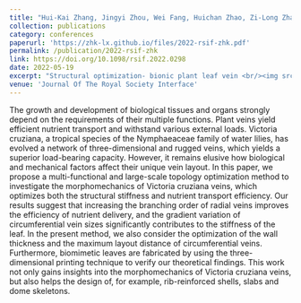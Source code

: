 ```yaml
---
title: "Hui-Kai Zhang, Jingyi Zhou, Wei Fang, Huichan Zhao, Zi-Long Zhao, Xindong Chen, Hong-Ping Zhao, and Xi-Qiao Feng. (2022). Multi-functional topology optimization of Victoria cruziana veins. Journal of the Royal Society Interface 19: 20220298."
collection: publications
category: conferences
paperurl: 'https://zhk-lx.github.io/files/2022-rsif-zhk.pdf'
permalink: /publication/2022-rsif-zhk
link: https://doi.org/10.1098/rsif.2022.0298
date: 2022-05-19
excerpt: "Structural optimization- bionic plant leaf vein <br/><img src='/images/2022-rsif-zhk'>"
venue: 'Journal Of The Royal Society Interface'
---
```


The growth and development of biological tissues and organs strongly depend on the requirements of their multiple functions. Plant veins yield efficient nutrient transport and withstand various external loads. Victoria cruziana, a tropical species of the Nymphaeaceae family of water lilies, has evolved a network of three-dimensional and rugged veins, which yields a
superior load-bearing capacity. However, it remains elusive how biological and mechanical factors affect their unique vein layout. In this paper, we propose a multi-functional and large-scale topology optimization method to investigate the morphomechanics of Victoria cruziana veins, which optimizes both the structural stiffness and nutrient transport efficiency. Our results suggest that increasing the branching order of radial veins improves the efficiency of nutrient delivery, and the gradient variation of circumferential vein sizes significantly contributes to the stiffness of the leaf. In the present method, we also consider the optimization of the wall thickness and the maximum layout distance of circumferential veins. Furthermore, biomimetic leaves are fabricated by using the three-dimensional printing technique to verify our theoretical findings. This work not only gains insights into the morphomechanics of Victoria cruziana veins, but also helps the design of, for example, rib-reinforced shells, slabs and dome skeletons.

